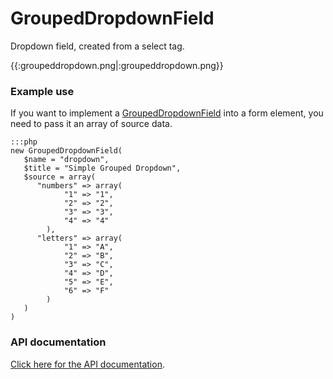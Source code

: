 # GroupedDropdownField

Dropdown field, created from a select tag.

{{:groupeddropdown.png|:groupeddropdown.png}}

### Example use

If you want to implement a [GroupedDropdownField](GroupedDropdownField) into a form element, you need to pass it an
array of source data.

	:::php
	new GroupedDropdownField(
	   $name = "dropdown",
	   $title = "Simple Grouped Dropdown",
	   $source = array(
	      "numbers" => array(
	      		"1" => "1",
	      		"2" => "2",
	      		"3" => "3",
	      		"4" => "4"
	   		),
	      "letters" => array(
	      		"1" => "A",
	      		"2" => "B",
	      		"3" => "C",
	      		"4" => "D",
	      		"5" => "E",
	      		"6" => "F"
	   		)
	   )
	)


### API documentation

[Click here for the API documentation](http://api.silverstripe.org/trunk/forms/fields-basic/GroupedDropdownField.html).
